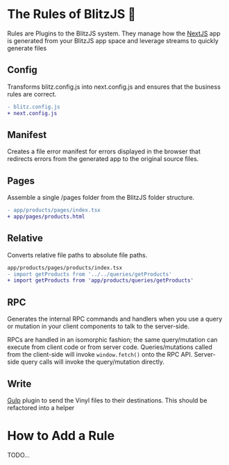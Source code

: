 # The Rules of BlitzJS 🚀

Rules are Plugins to the BlitzJS system. They manage how the [NextJS](https://nextjs.org/) app is generated from your BlitzJS app space and leverage streams to quickly generate files

## Config

Transforms blitz.config.js into next.config.js and ensures that the business rules are correct.

```diff
- blitz.config.js
+ next.config.js
```

## Manifest

Creates a file error manifest for errors displayed in the browser that redirects errors from the generated app to the original source files.

## Pages

Assemble a single /pages folder from the BlitzJS folder structure.

```diff
- app/products/pages/index.tsx
+ app/pages/products.html
```

## Relative

Converts relative file paths to absolute file paths.

```diff
app/products/pages/products/index.tsx
- import getProducts from '../../queries/getProducts'
+ import getProducts from 'app/products/queries/getProducts'
```

## RPC

Generates the internal RPC commands and handlers when you use a query or mutation in your client components to talk to the server-side.

RPCs are handled in an isomorphic fashion; the same query/mutation can execute from client code or from server code. Queries/mutations called from the client-side will invoke `window.fetch()` onto the RPC API. Server-side query calls will invoke the query/mutation directly.

## Write

[Gulp](https://gulpjs.com/) plugin to send the Vinyl files to their destinations. This should be refactored into a helper

# How to Add a Rule

TODO...
